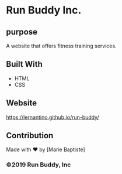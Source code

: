 # Run Buddy Inc.

## purpose 
A website that offers fitness training services.

## Built With 
* HTML
* CSS

## Website 
https://lernantino.github.io/run-buddy/

## Contribution 
Made with ❤️ by [Marie Baptiste]

### ©️2019 Run Buddy, Inc
